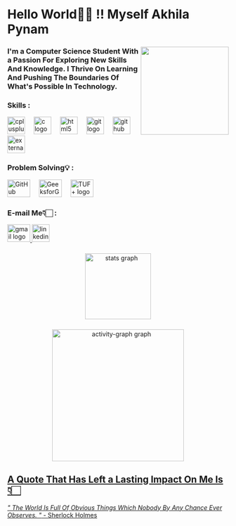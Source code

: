 ### 

<!-- NAME CODE -->

<h1 align="left">Hello World👋🏻 !! Myself Akhila Pynam</h1> 


###

<!-- GIPHY CODE -->

 <img align="right" height="200" src="https://media1.giphy.com/media/v1.Y2lkPTc5MGI3NjExNnR3MDVsdW1xOGNpMTkydWpzMXp2cHBwbWg2bGt6dHB1aWdrc3BtYyZlcD12MV9pbnRlcm5hbF9naWZfYnlfaWQmY3Q9cw/iMnRBcw2cLc7pcOMfC/giphy.gif" /> 


### 

<!-- INTRO CODE -->

<h3 align="left">I'm a Computer Science Student With a Passion For Exploring New Skills And Knowledge. I Thrive On Learning And Pushing The Boundaries Of What's Possible In Technology.</h3> 


###

<!-- SKILLS LOGOS CODE -->

<div align="left"> 
 <h3> Skills : </h3> 
 <img src="https://cdn.jsdelivr.net/gh/devicons/devicon/icons/cplusplus/cplusplus-original.svg" height="40" alt="cplusplus logo" /> <img width="12" /> 
 <img src="https://cdn.jsdelivr.net/gh/devicons/devicon/icons/c/c-original.svg" height="40" alt="c logo" /> <img width="12" /> 
 <img src="https://cdn.jsdelivr.net/gh/devicons/devicon/icons/html5/html5-original.svg" height="40" alt="html5 logo" /> <img width="12" /> 
 <img src="https://cdn.jsdelivr.net/gh/devicons/devicon/icons/git/git-original.svg" height="40" alt="git logo" /> <img width="12" /> 
 <img src="https://cdn.jsdelivr.net/gh/devicons/devicon/icons/github/github-original.svg" height="40" alt="github logo" /> <img width="12" /> 
 <img src="https://img.icons8.com/external-creatype-filed-outline-colourcreatype/64/external-file-cad-file-extension-creatype-filed-outline-colourcreatype-32.png" height="40" alt="external-file-cad logo" />
</div>


###

<!-- Compitative Programming Icons -->
<div align="left">
  <h3>Problem Solving💡 :</h3>

  <!-- LeetCode Profile -->
  <a href="https://leetcode.com/akhila-pynam/" target="_blank" rel="noopener noreferrer" style="text-decoration: none; outline: none; border: none; display: inline-block;">
   <img src="https://avatars.githubusercontent.com/u/41718343?s=280&v=4" width="52" height="40" alt="GitHub Avatar" /> <img width="12" /> 
  </a>

  <!-- GeeksforGeeks Profile -->
  <a href="https://www.geeksforgeeks.org/user/akhilapynam/" target="_blank" rel="noopener noreferrer" style="text-decoration: none; outline: none; border: none; display: inline-block;">
    <img src="https://cdn.brandfetch.io/idw2s-0Tuo/w/400/h/400/theme/dark/icon.jpeg?c=1dxbfHSJFAPEGdCLU4o5B" width="52" height="40" alt="GeeksforGeeks logo" /> <img width="12" /> 
  </a>

  <!-- TUF+ Profile -->
  <a href="https://takeuforward.org/plus/profile/akhila-pynam/" target="_blank" rel="noopener noreferrer" style="text-decoration: none; outline: none; border: none; display: inline-block;">
    <img src="https://i.pinimg.com/736x/d1/00/58/d100582e49582d50b99b9321eca2ee44.jpg" width="52" height="40" alt="TUF+ logo" /> <img width="12" /> 
  </a>
</div>


###


 
 <!-- MAIL CODE -->
 
<div align="left">
  <h3> E-mail Me👇🏻 : </h3> <a href="mailto:akhilapynam07@gmail.com" target=""> <img src="https://raw.githubusercontent.com/maurodesouza/profile-readme-generator/master/src/assets/icons/social/gmail/default.svg" width="52" height="40" alt="gmail logo" /> </a>
<a href="https://www.linkedin.com/in/akhila-pynam-ba0369338/" target=""> <img src="https://cdn.jsdelivr.net/gh/devicons/devicon/icons/linkedin/linkedin-original.svg" height="40" alt="linkedin logo"  />

</div>



###


<!-- STATS CODE -->

<div align="center">
  <img src="https://github-readme-stats.vercel.app/api?username=akhila-pynam&hide_title=false&hide_rank=false&show_icons=true&include_all_commits=true&count_private=false&disable_animations=false&theme=dracula&locale=en&hide_border=false&order=1&bg_color=000000&title_color=FFB6C1" 
       height="150" 
       alt="stats graph" />
</div>

  <!-- <img src="https://streak-stats.demolab.com?user=akhila-pynam&locale=en&mode=daily&theme=dracula&hide_border=false&border_radius=5&order=3" height="150" alt="streak graph" /> ( Removed Streak Graph Because It Cant Fetch The Data, Due To API Issue, In Future I'll Think About It )  -->


###

 <!--  GRAPH CODE -->
  
<div align="center">
  <img src="https://github-readme-activity-graph.vercel.app/graph?username=akhila-pynam&theme=react&area=true&order=5&bg_color=000000&hide_title=false&hide_border=false&line=FFB6C1&color=FFB6C1&number_color=FFFFFF" height="300" alt="activity-graph graph" />
</div>

###


<!-- QUOTE CODE -->
   <h2 align="left">A Quote That Has Left a Lasting Impact On Me Is👇🏻</h2> 
   <p align="left"><i>" The World Is Full Of Obvious Things Which Nobody By Any Chance Ever Observes. "</i> - Sherlock Holmes</p>
